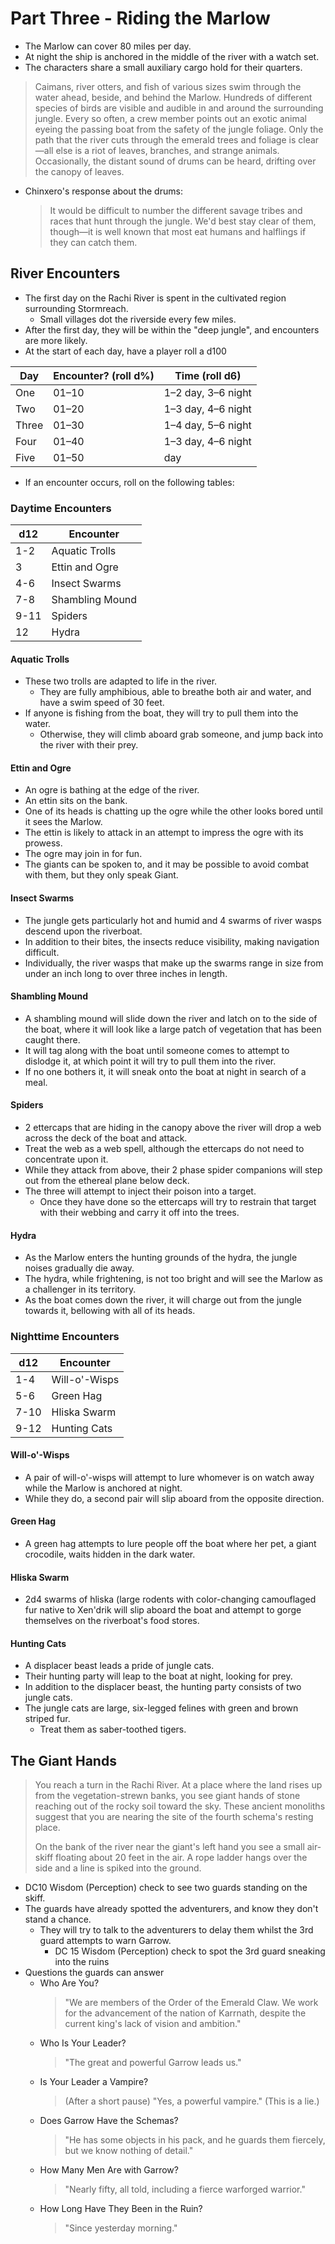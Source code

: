 # Part Three - Riding the Marlow

- The Marlow can cover 80 miles per day.
- At night the ship is anchored in the middle of the river with a watch set.
- The characters share a small auxiliary cargo hold for their quarters.

> Caimans, river otters, and fish of various sizes swim through the water ahead, beside, and behind the Marlow.
> Hundreds of different species of birds are visible and audible in and around the surrounding jungle.
> Every so often, a crew member points out an exotic animal eyeing the passing boat from the safety of the jungle foliage.
> Only the path that the river cuts through the emerald trees and foliage is clear—all else is a riot of leaves, branches, and strange animals.
> Occasionally, the distant sound of drums can be heard, drifting over the canopy of leaves.

- Chinxero's response about the drums:
  > It would be difficult to number the different savage tribes and races that hunt through the jungle.
  > We'd best stay clear of them, though—it is well known that most eat humans and halflings if they can catch them.

## River Encounters

- The first day on the Rachi River is spent in the cultivated region surrounding Stormreach.
  - Small villages dot the riverside every few miles.
- After the first day, they will be within the "deep jungle", and encounters are more likely.
- At the start of each day, have a player roll a d100

| Day   | Encounter? (roll d%) | Time (roll d6)     |
| ----- | -------------------- | ------------------ |
| One   | 01–10                | 1–2 day, 3–6 night |
| Two   | 01–20                | 1–3 day, 4–6 night |
| Three | 01–30                | 1–4 day, 5–6 night |
| Four  | 01–40                | 1–3 day, 4–6 night |
| Five  | 01–50                | day                |

- If an encounter occurs, roll on the following tables:

### Daytime Encounters

| d12  | Encounter       |
| ---- | --------------- |
| 1-2  | Aquatic Trolls  |
| 3    | Ettin and Ogre  |
| 4-6  | Insect Swarms   |
| 7-8  | Shambling Mound |
| 9-11 | Spiders         |
| 12   | Hydra           |

#### Aquatic Trolls

- These two trolls are adapted to life in the river.
  - They are fully amphibious, able to breathe both air and water, and have a swim speed of 30 feet.
- If anyone is fishing from the boat, they will try to pull them into the water.
  - Otherwise, they will climb aboard grab someone, and jump back into the river with their prey.

#### Ettin and Ogre

- An ogre is bathing at the edge of the river.
- An ettin sits on the bank.
- One of its heads is chatting up the ogre while the other looks bored until it sees the Marlow.
- The ettin is likely to attack in an attempt to impress the ogre with its prowess.
- The ogre may join in for fun.
- The giants can be spoken to, and it may be possible to avoid combat with them, but they only speak Giant.

#### Insect Swarms

- The jungle gets particularly hot and humid and 4 swarms of river wasps descend upon the riverboat.
- In addition to their bites, the insects reduce visibility, making navigation difficult.
- Individually, the river wasps that make up the swarms range in size from under an inch long to over three inches in length.

#### Shambling Mound

- A shambling mound will slide down the river and latch on to the side of the boat, where it will look like a large patch of vegetation that has been caught there.
- It will tag along with the boat until someone comes to attempt to dislodge it, at which point it will try to pull them into the river.
- If no one bothers it, it will sneak onto the boat at night in search of a meal.

#### Spiders

- 2 ettercaps that are hiding in the canopy above the river will drop a web across the deck of the boat and attack.
- Treat the web as a web spell, although the ettercaps do not need to concentrate upon it.
- While they attack from above, their 2 phase spider companions will step out from the ethereal plane below deck.
- The three will attempt to inject their poison into a target.
  - Once they have done so the ettercaps will try to restrain that target with their webbing and carry it off into the trees.

#### Hydra

- As the Marlow enters the hunting grounds of the hydra, the jungle noises gradually die away.
- The hydra, while frightening, is not too bright and will see the Marlow as a challenger in its territory.
- As the boat comes down the river, it will charge out from the jungle towards it, bellowing with all of its heads.

### Nighttime Encounters

| d12  | Encounter     |
| ---- | ------------- |
| 1-4  | Will-o'-Wisps |
| 5-6  | Green Hag     |
| 7-10 | Hliska Swarm  |
| 9-12 | Hunting Cats  |

#### Will-o'-Wisps

- A pair of will-o'-wisps will attempt to lure whomever is on watch away while the Marlow is anchored at night.
- While they do, a second pair will slip aboard from the opposite direction.

#### Green Hag

- A green hag attempts to lure people off the boat where her pet, a giant crocodile, waits hidden in the dark water.

#### Hliska Swarm

- 2d4 swarms of hliska (large rodents with color-changing camouflaged fur native to Xen'drik will slip aboard the boat and attempt to gorge themselves on the riverboat's food stores.

#### Hunting Cats

- A displacer beast leads a pride of jungle cats.
- Their hunting party will leap to the boat at night, looking for prey.
- In addition to the displacer beast, the hunting party consists of two jungle cats.
- The jungle cats are large, six-legged felines with green and brown striped fur.
  - Treat them as saber-toothed tigers.

## The Giant Hands

> You reach a turn in the Rachi River.
> At a place where the land rises up from the vegetation-strewn banks,
> you see giant hands of stone reaching out of the rocky soil toward the sky.
> These ancient monoliths suggest that you are nearing the site of the fourth schema's resting place.
>
> On the bank of the river near the giant's left hand you see a small air-skiff floating about 20 feet in the air.
> A rope ladder hangs over the side and a line is spiked into the ground.

- DC10 Wisdom (Perception) check to see two guards standing on the skiff.
- The guards have already spotted the adventurers, and know they don't stand a chance.
  - They will try to talk to the adventurers to delay them whilst the 3rd guard attempts to warn Garrow.
    - DC 15 Wisdom (Perception) check to spot the 3rd guard sneaking into the ruins
- Questions the guards can answer
  - Who Are You?
    > "We are members of the Order of the Emerald Claw. We work for the advancement of the nation of Karrnath, despite the current king's lack of vision and ambition."
  - Who Is Your Leader?
    > "The great and powerful Garrow leads us."
  - Is Your Leader a Vampire?
    > (After a short pause) "Yes, a powerful vampire." (This is a lie.)
  - Does Garrow Have the Schemas?
    > "He has some objects in his pack, and he guards them fiercely, but we know nothing of detail."
  - How Many Men Are with Garrow?
    > "Nearly fifty, all told, including a fierce warforged warrior."
  - How Long Have They Been in the Ruin?
    > "Since yesterday morning."
